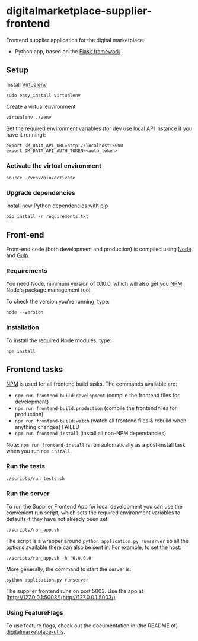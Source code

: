 # digitalmarketplace-supplier-frontend

Frontend supplier application for the digital marketplace.

- Python app, based on the [Flask framework](http://flask.pocoo.org/)

## Setup

Install [Virtualenv](https://virtualenv.pypa.io/en/latest/)

```
sudo easy_install virtualenv
```

Create a virtual environment
 
 ```
 virtualenv ./venv
 ```

Set the required environment variables (for dev use local API instance if you 
have it running):
```
export DM_DATA_API_URL=http://localhost:5000
export DM_DATA_API_AUTH_TOKEN=<auth_token>
```

### Activate the virtual environment

```
source ./venv/bin/activate
```

### Upgrade dependencies

Install new Python dependencies with pip

```pip install -r requirements.txt```


## Front-end

Front-end code (both development and production) is compiled using [Node](http://nodejs.org/) and [Gulp](http://gulpjs.com/).

### Requirements

You need Node, minimum version of 0.10.0, which will also get you [NPM](npmjs.org), Node's package management tool.

To check the version you're running, type:

```
node --version
```

### Installation

To install the required Node modules, type:

```
npm install
```

## Frontend tasks

[NPM](https://www.npmjs.org/) is used for all frontend build tasks. The commands available are:

- `npm run frontend-build:development` (compile the frontend files for development)
- `npm run frontend-build:production` (compile the frontend files for production)
- `npm run frontend-build:watch` (watch all frontend files & rebuild when anything changes) FAILED
- `npm run frontend-install` (install all non-NPM dependancies)

Note: `npm run frontend-install` is run automatically as a post-install task when you run `npm install`.





### Run the tests

```
./scripts/run_tests.sh
```


### Run the server

To run the Supplier Frontend App for local development you can use the convenient run
script, which sets the required environment variables to defaults if they have
not already been set:

```
./scripts/run_app.sh
```

The script is a wrapper around `python application.py runserver` so all the options available there
can also be sent in. For example, to set the host:

```
./scripts/run_app.sh -h '0.0.0.0'
```

More generally, the command to start the server is:

```
python application.py runserver
```

The supplier frontend runs on port 5003. Use the app at [http://127.0.0.1:5003/](http://127.0.0.1:5003/)

### Using FeatureFlags

To use feature flags, check out the documentation in (the README of)
[digitalmarketplace-utils](https://github.com/alphagov/digitalmarketplace-utils#using-featureflags).
